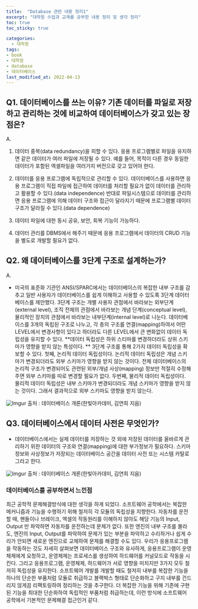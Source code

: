 ```yaml
---
title:  "Database 관련 내용 정리1"
excerpt: "대학원 수업과 교재를 공부한 내용 정리 및 생각 정리"
toc: true
toc_sticky: true

categories:
  - 대학원
tags:
- book
- 대학원
- database
- 데이터베이스
last_modified_at: 2022-04-13
---
```




## Q1. 데이터베이스를 쓰는 이유? 기존 데이터를 파일로 저장하고 관리하는 것에 비교하여 데이터베이스가 갖고 있는 장점은?

A. 

1. 데이터 중복(data redundancy)을 피할 수 있다.
응용 프로그램별로 파일을 유지하면 같은 데이터가 여러 파일에 저장될 수 있다. 
예를 들어, 목적이 다른 경우 동일한 데이터가 포함된 엑셀파일을 여러가지 버전으로 갖고 있어야 한다.  

2. 데이터를 응용 프로그램에 독립적으로 관리할 수 있다. 
   데이터베이스를 사용하면 응용 프로그램이 직접 파일에 접근하여 데이터를 처리할 필요가 없이 데이터를 관리하고 활용할 수 있다.(data independence) 
   반대로 파일시스템으로 데이터를 관리하면 응용 프로그램에 의해 데이터 구조와 접근이 달라지기 때문에 프로그램별 데이터 구조가 달라질 수 있다.(data dependence)

3. 데이터 파일에 대한 동시 공유, 보안, 회복 기능이 가능하다.
4. 데이터 관리를 DBMS에서 해주기 때문에 응용 프로그램에서 데이터의 CRUD 기능을 별도로 개발할 필요가 없다. 




## Q2. 왜 데이터베이스를 3단계 구조로 설계하는가?
A.

- 미국의 표준화 기관인 ANSI/SPARC에서는 데이터베이스의 복잡한 내부 구조를 감추고 일반 사용자가 데이터베이스를 쉽게 이해하고 사용할 수 있도록 3단계 데이터베이스를 제안했다. 
3단계 구조는 개별 사용자 관점에서 바라보는 외부단계(external level), 조직 전체의 관점에서 바라보는 개념 단계(conceptual level), 물리적인 장치의 관점에서 바라보는 내부단계(internal level)로 나눈다. 
데이터베이스를 3개의 독립된 구조로 나누고, 각 층의 구조를 연결(mapping)하여서 어떤 LEVEL에서 변경사항이 있다고 하더라도 다른 LEVEL에서 큰 변화없이 데이터 독립성을 유지할 수 있다.
**데이터 독립성은 하위 스티마를 변경하더라도 상위 스키마가 영향을 받지 않는 특성이다. **
3단계 구조를 통해 2가지 데이터 독립성을 확보할 수 있다. 첫째, 논리적 데이터 독립성이다. 논리적 데이터 독립성은 개념 스키마가 변경되더라도 외부 스키마가 영향을 받지 않는 것이다. 전체 데이터베이스의 논리적 구조가 변경되어도 관련된 외부/개념 사상(mapping) 정보만 적절히 수정해주면 외부 스키마를 따로 변경할 필요가 없다. 
두번째, 물리적 데이터 독립성이다. 물리적 데이터 독립성은 내부 스키마가 변경되더라도 개념 스키마가 영향을 받지 않는 것이다. 그래서 결과적으로 외부 스키마도 영향을 받지 않는다. 

![Imgur](https://i.imgur.com/79pmbtw.png)
출처 : 데이터베이스 개론(한빛아카데미, 김연희 지음)



## Q3. 데이터베이스에서 데이터 사전은 무엇인가?

- 데이터베이스에서는 실제 데이터를 저장하는 것 외에 저장된 데이터를 올바르게 관리하기 위한 데이터의 구조와 연결(mapping)에 대한 부가정보가 필요하다. 스키마 정보와 사상정보가 저장되는 데이터베이스 공간을 데이터 사전 또는 시스템 카탈로그라고 한다. 

![Imgur](https://i.imgur.com/S8V4Qjy.png)
출처 : 데이터베이스 개론(한빛아카데미, 김연희 지음)



###  데이터베이스를 공부하면서 느낀점
최근 공학적 문제해결방식에 대한 생각을 하게 되었다. 소프트웨어 공학에서는 복잡한 메커니즘과 기능을 수행하기 위해 철저히 각 모듈의 독립성을 지향한다. 자동차를 운전할 때, 핸들이나 브레이크, 엑셀의 작동원리를 이해하지 않아도 해당 기능의 Input, Output 만 파악하면 자동차를 운전하는데 문제가 없다. 또한 엔진의 내부 구조를 몰라도, 엔진의 Input, Output를 파악하여 문제가 있는 부분을 파악하고 수리하거나 쉽게 수리가 안되면 새로운 엔진으로 교체하여 문제를 해결할 수도 있다.
우리가 응용프로그램을 작동하는 것도 자세히 살펴보면 데이터베이스 구조와 유사하게, 응용프로그램이 운영체제에게 요청하고, 운영체제는 프로세스를 생성하여 하드웨어를 커널모드로 작동을 시킨다. 그리고 응용프로그램, 운영체제, 하드웨어가 서로 영향을 미치지만 3가지 모두 철저히 독립성을 유지한다.
소프트웨어 개발를 개발할 때도 철저히 내부를 복잡한 기능을 하나의 단순한 부품처럼 모듈로 취급하고 블랙박스 형태로 단순화하고 구지 내부를 건드리지 않게끔 리팩토링하여 정리하는 것을 추구한다. 더 복잡한 기능을 위해 기존에 구현된 기능을 최대한 단순화하여 독립적인 부품처럼 취급하는데, 이런 방식에 소프트웨어 공학에서 기본적인 문제해결 접근인거 같다. 

